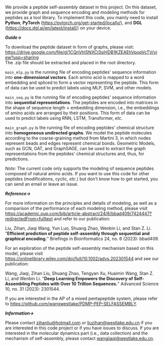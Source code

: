 
We provide a peptide self-assembly dataset in this project. On this dataset, we provide graph and sequence encoding and modeling methods for peptides as a tool library. To implement this code, you mainly need to install **Python**, **PyTorch** (https://pytorch.org/get-started/locally/), and **DGL** (https://docs.dgl.ai/en/latest/install/) on your device. 

***Guide->***

To download the peptide dataset in form of graphs, please visit:  
https://drive.google.com/file/d/1CQnVhISNXCl3siHDB1KZEAEhVpopVcTV/view?usp=sharing  
The .zip file should be extracted and placed in the root directory.

``main_mlp.py`` is the running file of encoding peptides' sequence information into **one-dimensional vectors**. Each amino acid is mapped to a word embedding and spliced to form a vector representing the peptide. This form of data can be used to predict labels using MLP, SVM, and other models.

``main_seq.py`` is the running file of encoding peptides' sequence information into **sequential representations**. The peptides are encoded into matrices in the shape of sequence length × embedding dimension, i.e., the embeddings of amino acids are arranged by their positions. This form of data can be used to predict labels using RNN, LSTM, Transformer, *etc*.

``main_graph.py`` is the running file of encoding peptides' chemical structure into **homogeneous undirected graphs**. We model the peptide molecules according to the coarse-graining method from Martini 3, in which nodes represent beads and edges represent chemical bonds. Geometric Models, such as GCN, GAT, and GraphSAGE, can be used to extract the graph representations from the peptides' chemical structures and, thus, for predictions.

*Note*: The current code only supports the modeling of sequence peptides composed of natural amino acids. If you want to use this code for other peptides (modifications, cyclic, *etc*.) but don't know how to get started, you can send an email or leave an issue.

***Reference->***

For more information on the principles and details of modeling, as well as a comparison of the performance of each modeling method, please visit https://academic.oup.com/bib/article-abstract/24/6/bbad409/7424447?redirectedFrom=fulltext and refer to our publication:

Liu, Zihan, Jiaqi Wang, Yun Luo, Shuang Zhao, Wenbin Li, and Stan Z. Li. "**Efficient prediction of peptide self-assembly through sequential and graphical encoding.**" Briefings in Bioinformatics 24, no. 6 (2023): bbad409.

For an exploration of the peptide self-assembly mechanism based on this model, please visit https://onlinelibrary.wiley.com/doi/full/10.1002/advs.202301544 and see our publication:

Wang, Jiaqi, Zihan Liu, Shuang Zhao, Tengyan Xu, Huaimin Wang, Stan Z. Li, and Wenbin Li. "**Deep Learning Empowers the Discovery of Self‐Assembling Peptides with Over 10 Trillion Sequences.**" Advanced Science 10, no. 31 (2023): 2301544.

If you are interested in the AP of a mixed pentapeptide system, please refer to https://github.com/wangwestlake/PDMP-PEP-SELFASSEMBLY.

***Information->***

Please contact zihanliu@hotmail.com or liuzihan@westlake.edu.cn if you are interested in this code project or if you have issues to discuss. If you are interested in the molecular dynamics part (i.e., data collection) and the mechanism of self-assembly, please contact wangjiaqi@westlake.edu.cn.

